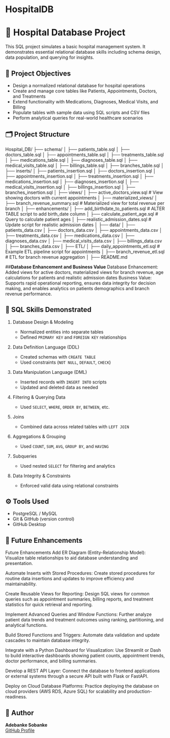 # HospitalDB
# 🏥 Hospital Database Project

This SQL project simulates a basic hospital management system. It demonstrates essential relational database skills including schema design, data population, and querying for insights.

## 📌 Project Objectives

- Design a normalized relational database for hospital operations
- Create and manage core tables like Patients, Appointments, Doctors, and Treatments
- Extend functionality with Medications, Diagnoses, Medical Visits, and Billing
- Populate tables with sample data using SQL scripts and CSV files
- Perform analytical queries for real-world healthcare scenarios

## 🗂️ Project Structure
Hospital_DB/
├── schema/
│   ├── patients_table.sql
│   ├── doctors_table.sql
│   ├── appointments_table.sql
│   ├── treatments_table.sql
│   ├── medications_table.sql
│   ├── diagnoses_table.sql
│   ├── medical_visits_table.sql
│   ├── billings_table.sql
│   ├── branches_table.sql
│
├── inserts/
│   ├── patients_insertion.sql
│   ├── doctors_insertion.sql
│   ├── appointments_insertion.sql
│   ├── treatments_insertion.sql
│   ├── medications_insertion.sql
│   ├── diagnoses_insertion.sql
│   ├── medical_visits_insertion.sql
│   ├── billings_insertion.sql
│   ├── branches_insertion.sql
│
├── views/
│   ├── active_doctors_view.sql          # View showing doctors with current appointments
│
├── materialized_views/
│   ├── branch_revenue_summary.sql       # Materialized view for total revenue per branch
│
├── enhancements/
│   ├── add_birthdate_to_patients.sql    # ALTER TABLE script to add birth_date column
│   ├── calculate_patient_age.sql        # Query to calculate patient ages
│   ├── realistic_admission_dates.sql    # Update script for realistic admission dates
│
├── data/
│   ├── patients_data.csv
│   ├── doctors_data.csv
│   ├── appointments_data.csv
│   ├── treatments_data.csv
│   ├── medications_data.csv
│   ├── diagnoses_data.csv
│   ├── medical_visits_data.csv
│   ├── billings_data.csv
│   ├── branches_data.csv
│
├── ETL/
│   ├── daily_appointments_etl.sql       # Example ETL pipeline script for appointments
│   ├── branch_revenue_etl.sql           # ETL for branch revenue aggregation
│
├── README.md


##**Database Enhancement and Business Value**
Database Enhancement: Added views for active doctors, materialized views for branch revenue, age calculations for patients and realistic admission dates
Business Value: Supports rapid operational reporting, ensures data integrity for decision making, and enables analytics on patients demographics and branch revenue performance.

## 🧠 SQL Skills Demonstrated

1. Database Design & Modeling  
   - Normalized entities into separate tables  
   - Defined `PRIMARY KEY` and `FOREIGN KEY` relationships

2. Data Definition Language (DDL)
   - Created schemas with `CREATE TABLE`  
   - Used constraints (`NOT NULL`, `DEFAULT`, `CHECK`)

3. Data Manipulation Language (DML)
   - Inserted records with `INSERT INTO` scripts  
   - Updated and deleted data as needed

4. Filtering & Querying Data
   - Used `SELECT`, `WHERE`, `ORDER BY`, `BETWEEN`, etc.

5. Joins
   - Combined data across related tables with `LEFT JOIN`

6. Aggregations & Grouping
   - Used `COUNT`, `SUM`, `AVG`, `GROUP BY`, and `HAVING`

7. Subqueries 
   - Used nested `SELECT` for filtering and analytics

8. Data Integrity & Constraints 
   - Enforced valid data using relational constraints


## ⚙️ Tools Used
- PostgreSQL / MySQL
- Git & GitHub (version control)
- GitHub Desktop

## 🚀 Future Enhancements
 Future Enhancements
Add ER Diagram (Entity-Relationship Model):
Visualize table relationships to aid database understanding and presentation.

Automate Inserts with Stored Procedures:
Create stored procedures for routine data insertions and updates to improve efficiency and maintainability.

Create Reusable Views for Reporting:
Design SQL views for common queries such as appointment summaries, billing reports, and treatment statistics for quick retrieval and reporting.

Implement Advanced Queries and Window Functions:
Further analyze patient data trends and treatment outcomes using ranking, partitioning, and analytical functions.

Build Stored Functions and Triggers:
Automate data validation and update cascades to maintain database integrity.

Integrate with a Python Dashboard for Visualization:
Use Streamlit or Dash to build interactive dashboards showing patient counts, appointment trends, doctor performance, and billing summaries.

Develop a REST API Layer:
Connect the database to frontend applications or external systems through a secure API built with Flask or FastAPI.

Deploy on Cloud Database Platforms:
Practice deploying the database on cloud providers (AWS RDS, Azure SQL) for scalability and production-readiness.


## 👤 Author

**Adebanke Sobanke**  
[GitHub Profile](https://github.com/adebankesobanke)


